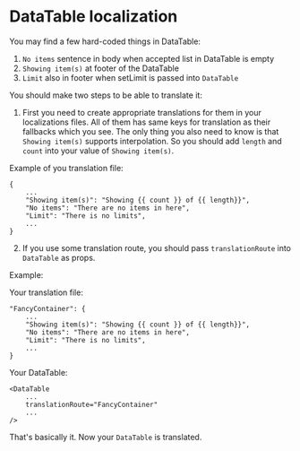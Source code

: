# DataTable localization

You may find a few hard-coded things in DataTable:
1) `No items` sentence in body when accepted list in DataTable is empty
2) `Showing item(s)` at footer of the DataTable
3) `Limit` also in footer when setLimit is passed into `DataTable`

You should make two steps to be able to translate it:

1) First you need to create appropriate translations for them in your localizations files. All of them has same keys for translation as their fallbacks which you see. 
The only thing you also need to know is that `Showing item(s)` supports interpolation. So you should add `length` and `count` into your value of `Showing item(s)`.

Example of you translation file: 

```
{
    ...
    "Showing item(s)": "Showing {{ count }} of {{ length}}",
    "No items": "There are no items in here",
    "Limit": "There is no limits",
    ...
}

```

2) If you use some translation route, you should pass `translationRoute` into `DataTable` as props.

Example:

Your translation file:
```
"FancyContainer": {
    ...
    "Showing item(s)": "Showing {{ count }} of {{ length}}",
    "No items": "There are no items in here",
    "Limit": "There is no limits",
    ...
}
```

Your DataTable:
```
<DataTable
    ...
    translationRoute="FancyContainer"
    ...
/>
```

That's basically it. Now your `DataTable` is translated.